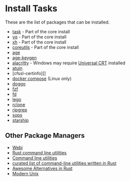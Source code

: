 # Install Tasks

These are the list of packages that can be installed.

- [task][] - Part of the core install
- [yq][] - Part of the core install
- [xh][] - Part of the core install
- [coreutils][] - Part of the core install
- [age][]
- [age-keygen][]
- [alacritty][] - Windows may require [Universal CRT][] installed
- [atuin][]
- [cfssl-certinfo][]
- [docker compose][] (Linux only)
- [doggo][]
- [fzf][]
- [fd][]
- [lego][]
- [rclone][]
- [ripgrep][]
- [sops][]
- [starship][]

[age]: https://github.com/FiloSottile/age
[age-keygen]: https://github.com/FiloSottile/age
[alacritty]: https://github.com/alacritty/alacritty
[atuin]: https://github.com/ellie/atuin
[coreutils]: https://github.com/uutils/coreutils
[cfssl]: https://github.com/cloudflare/cfssl
[docker compose]: https://docs.docker.com/compose/install/
[doggo]: https://github.com/mr-karan/doggo
[fd]: https://github.com/sharkdp/fd
[fzf]: https://github.com/junegunn/fzf
[lego]: https://github.com/go-acme/lego
[rclone]: https://github.com/rclone/rclone
[ripgrep]: https://github.com/BurntSushi/ripgrep
[sops]: https://github.com/mozilla/sops
[starship]: https://github.com/starship/starship
[task]: https://github.com/go-task/task
[Universal CRT]: https://github.com/MicrosoftDocs/cpp-docs/blob/main/docs/windows/universal-crt-deployment.md
[xh]: https://github.com/ducaale/xh
[yq]: https://github.com/mikefarah/yq

## Other Package Managers

- [Webi][]
- [Rust command line utilities][]
- [Command line utilities][]
- [curated list of command-line utilities written in Rust][]
- [Awesome Alternatives in Rust][]
- [Modern Unix][]

[Webi]: https://webinstall.dev/
[Rust command line utilities]: https://github.com/sts10/rust-command-line-utilities
[Command line utilities]: https://lib.rs/command-line-utilities
[curated list of command-line utilities written in Rust]: https://github.com/sts10/rust-command-line-utilities
[Awesome Alternatives in Rust]: https://github.com/TaKO8Ki/awesome-alternatives-in-rust
[Modern Unix]: https://github.com/ibraheemdev/modern-unix
